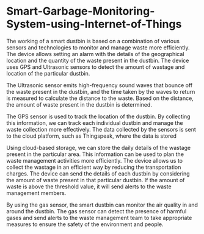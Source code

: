 # Smart-Garbage-Monitoring-System-using-Internet-of-Things

The working of a smart dustbin is based on a combination of various sensors and technologies to 
monitor and manage waste more efficiently. The device allows setting an alarm with the details of the 
geographical location and the quantity of the waste present in the dustbin. The device uses GPS and 
Ultrasonic sensors to detect the amount of wastage and location of the particular dustbin.


The Ultrasonic sensor emits high-frequency sound waves that bounce off the waste present in the
dustbin, and the time taken by the waves to return is measured to calculate the distance to the waste. 
Based on the distance, the amount of waste present in the dustbin is determined.


The GPS sensor is used to track the location of the dustbin. By collecting this information, we can track 
each individual dustbin and manage the waste collection more effectively. The data collected by the 
sensors is sent to the cloud platform, such as Thingspeak, where the data is stored

Using cloud-based storage, we can store the daily details of the wastage present in the particular area. 
This information can be used to plan the waste management activities more efficiently. The device 
allows us to collect the wastage in an efficient way by reducing the transportation charges. The device 
can send the details of each dustbin by considering the amount of waste present in that particular 
dustbin. If the amount of waste is above the threshold value, it will send alerts to the waste management 
members.

By using the gas sensor, the smart dustbin can monitor the air quality in and around the dustbin. The 
gas sensor can detect the presence of harmful gases and send alerts to the waste management team to 
take appropriate measures to ensure the safety of the environment and people.
